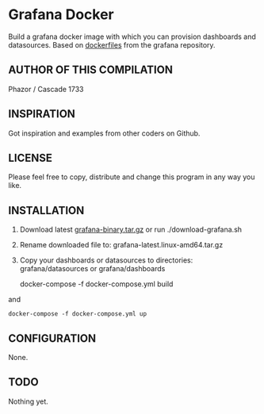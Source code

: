 # Grafana Docker 

Build a grafana docker image with which you can provision dashboards and datasources. Based on [dockerfiles](https://github.com/grafana/grafana/tree/main/packaging/docker) from the grafana repository.

## AUTHOR OF THIS COMPILATION 

Phazor / Cascade 1733 

## INSPIRATION

Got inspiration and examples from other coders on Github.

## LICENSE

Please feel free to copy, distribute and change this program in any way you like.

## INSTALLATION

1. Download latest [grafana-binary.tar.gz](https://grafana.com/grafana/download?platform=linux) or run ./download-grafana.sh 

2. Rename downloaded file to: grafana-latest.linux-amd64.tar.gz

2. Copy your dashboards or datasources to directories: grafana/datasources or grafana/dashboards

    docker-compose -f docker-compose.yml build 

and

    docker-compose -f docker-compose.yml up

## CONFIGURATION

None.

## TODO

Nothing yet.


